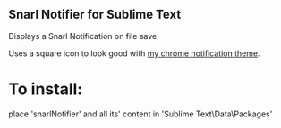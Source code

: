 Snarl Notifier for Sublime Text
------------
Displays a Snarl Notification on file save.

Uses a square icon to look good with [my chrome notification theme](http://github.com/easyfuckingpeasy/fullphat-eChrome).

# To install:

place 'snarlNotifier' and all its' content in 'Sublime Text\Data\Packages\'